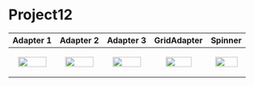 # Project12


|Adapter 1|Adapter 2|Adapter 3|GridAdapter|Spinner|
|---|---|---|---|---|
|<p align="center"><img src = "https://user-images.githubusercontent.com/97438155/225875242-fe68968a-4907-4398-bc54-699451424120.png" width="85%" height="85%"></p>|<p align="center"><img src = "https://user-images.githubusercontent.com/97438155/225875254-af2fec2c-f900-4c7d-9fae-1ba26a325a2d.png" width="85%" height="85%"></p>|<p align="center"><img src = "https://user-images.githubusercontent.com/97438155/225875256-da6c87fb-481a-46b3-ab36-8990e04b1ae7.png" width="85%" height="85%"></p>|<p align="center"><img src = "https://user-images.githubusercontent.com/97438155/225875267-5798eea9-0730-4c17-b377-dd3387f944a2.png" width="73%" height="73%"></p>|<p align="center"><img src = "https://user-images.githubusercontent.com/97438155/225875285-2e6c4b03-5e55-493d-b875-634dcedf6914.png" width="85%" height="85%"></p>|
